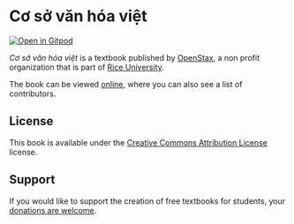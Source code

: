 # Cơ sở văn hóa việt

[![Open in Gitpod](https://gitpod.io/button/open-in-gitpod.svg)](https://gitpod.io/from-referrer/)

_Cơ sở văn hóa việt_ is a textbook published by [OpenStax](https://openstax.org/), a non profit organization that is part of [Rice University](https://www.rice.edu/).

The book can be viewed [online](https://github.com/cnx-user-books/cnxbook-co-so-van-hoa-viet/releases/latest), where you can also see a list of contributors.

## License
This book is available under the [Creative Commons Attribution License](./LICENSE) license.

## Support
If you would like to support the creation of free textbooks for students, your [donations are welcome](https://riceconnect.rice.edu/donation/support-openstax-banner).
